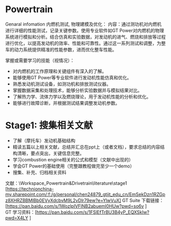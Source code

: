 # Powertrain
Genaral infomation 内燃机测试, 物理建模及优化：
内容：通过测功机对内燃机进行详细的性能测试，记录关键参数。使用专业软件如GT Power对内燃机的物理系统进行模拟和分析。结合仿真和实验数据，对发动机的进气、燃烧和排放等过程进行优化，以提高发动机的效率、性能和可靠性。通过这一系列测试和调整，为整车的动力系统提供精准的性能参数，进而优化整车性能。
	
掌握或需要学习的技能（视情况）：
- 对内燃机的工作原理和关键组件有深入的了解。
- 能够使用GT Power等专业软件进行发动机性能仿真和优化。
- 熟悉发动机测试设备，如测功机和排放测试仪器。
- 掌握数据采集和处理技术，能够分析实验数据并与模拟结果对比。
- 了解热力学、流体力学以及燃烧理论，用于发动机性能的分析和优化。
- 能够进行故障诊断，并根据测试结果调整发动机参数。

# Stage1: 搜集相关文献
- 了解（摩托车）发动机基础结构
- 精读五篇以上相关文献，总结并汇总在ppt上（或者文档），要求总结的内容结构清晰，要点突出，关键信息完整。
- 学习combustion engine相关的公式和模型（文献中出现的）
- 学会GT Power的基础使用（完整跟教程做完至少一个demo）
- 搜集、补充、归档相关资料

文献：\Workspace_Powertrain&Drivetrain\literature\stage1  [https://technionchina-my.sharepoint.com/:f:/g/personal/chen24879_gtiit_edu_cn/EmSekDzn1RZGpz8XHRZBBMIBb0EVyXdcbvM9L2vDlr79ew?e=YlwVuX]
GT Suite 下载链接：[https://pan.baidu.com/s/1WozlpIVFlNB2abuemI0HUw?pwd=so6v ]  
GT 学习资料：[https://pan.baidu.com/s/1FSlEfTrBU3B4yP_EQXSkIw?pwd=X4LY ]
